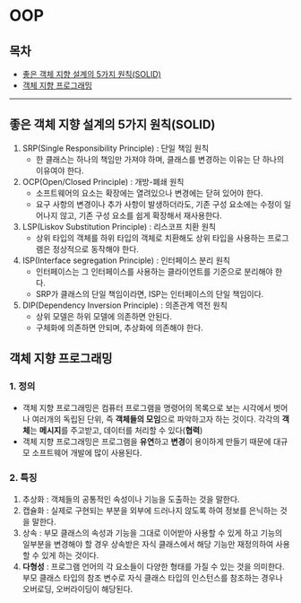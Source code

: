 # OOP

## 목차

- [좋은 객체 지향 설계의 5가지 원칙(SOLID)](#좋은-객체-지향-설계의-5가지-원칙solid)
- [객체 지향 프로그래밍](#객체-지향-프로그래밍)

---

## 좋은 객체 지향 설계의 5가지 원칙(SOLID)

1. SRP(Single Responsibility Principle) : 단일 책임 원칙
    - 한 클래스는 하나의 책임만 가져야 하며, 클래스를 변경하는 이유는 단 하나의 이유여야 한다.
2. OCP(Open/Closed Principle) : 개방-폐쇄 원칙
    - 소프트웨어의 요소는 확장에는 열려있으나 변경에는 닫혀 있어야 한다.
    - 요구 사항의 변경이나 추가 사항이 발생하더라도, 기존 구성 요소에는 수정이 일어나지 않고, 기존 구성 요소를 쉽게 확장해서 재사용한다.
3. LSP(Liskov Substitution Principle) : 리스코프 치환 원칙
    - 상위 타입의 객체를 하위 타입의 객체로 치환해도 상위 타입을 사용하는 프로그램은 정상적으로 동작해야 한다.
4. ISP(Interface segregation Principle) : 인터페이스 분리 원칙
    - 인터페이스는 그 인터페이스를 사용하는 클라이언트를 기준으로 분리해야 한다.
    - SRP가 클래스의 단일 책임이라면, ISP는 인터페이스의 단일 책임이다.
5. DIP(Dependency Inversion Principle) : 의존관계 역전 원칙
    - 상위 모델은 하위 모델에 의존하면 안된다.
    - 구체화에 의존하면 안되며, 추상화에 의존해야 한다.

## 객체 지향 프로그래밍

### 1. 정의

- 객체 지향 프로그래밍은 컴퓨터 프로그램을 명령어의 목록으로 보는 시각에서 벗어나 여러개의 독립된 단위, 즉 **객체들의 모임**으로 파악하고자 하는 것이다. 각각의 **객체**는 **메시지**를 주고받고, 데이터를 처리할 수 있다(**협력**)
- 객체 지향 프로그래밍은 프로그램을 **유연**하고 **변경**이 용이하게 만들기 때문에 대규모 소프트웨어 개발에 많이 사용된다.

### 2. 특징

1. 추상화 : 객체들의 공통적인 속성이나 기능을 도출하는 것을 말한다.
2. 캡슐화 : 실제로 구현되는 부분을 외부에 드러나지 않도록 하여 정보를 은닉하는 것을 말한다.
3. 상속 : 부모 클래스의 속성과 기능을 그대로 이어받아 사용할 수 있게 하고 기능의 일부분을 변경해야 할 경우 상속받은 자식 클래스에서 해당 기능만 재정의하여 사용할 수 있게 하는 것이다.
4. **다형성** : 프로그램 언어의 각 요소들이 다양한 형태를 가질 수 있는 것을 의미한다. 부모 클래스 타입의 참조 변수로 자식 클래스 타입의 인스턴스를 참조하는 경우나 오버로딩, 오버라이딩이 해당된다.

